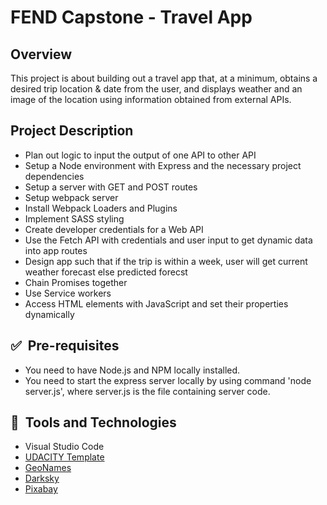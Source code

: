 # FEND Capstone - Travel App

## Overview
This project is about building out a travel app that, at a minimum, obtains a desired trip location & date from the user, and displays weather and an image of the location using information obtained from external APIs. 

## Project Description
* Plan out logic to input the output of one API to other API
* Setup a Node environment with Express and the necessary project dependencies
* Setup a server with GET and POST routes
* Setup webpack server
* Install Webpack Loaders and Plugins
* Implement SASS styling
* Create developer credentials for a Web API
* Use the Fetch API with credentials and user input to get dynamic data into app routes
* Design app such that if the trip is within a week, user will get current weather forecast else predicted forecst
* Chain Promises together
* Use Service workers
* Access HTML elements with JavaScript and set their properties dynamically

## ✅&nbsp; Pre-requisites
* You need to have Node.js and NPM locally installed.
* You need to start the express server locally by using command 'node server.js', where server.js is the file containing server code.

## 🚀&nbsp; Tools and Technologies
* Visual Studio Code
* [UDACITY Template](https://github.com/udacity/fend/tree/refresh-2019/projects/weather-journal-app)
* [GeoNames](http://www.geonames.org/)
* [Darksky](https://darksky.net/)
* [Pixabay](https://pixabay.com/)
